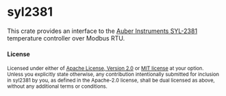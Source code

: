 # syl2381

This crate provides an interface to the [Auber Instruments SYL-2381](https://www.auberins.com/index.php?main_page=product_info&cPath=1&products_id=651) temperature controller over Modbus RTU.

#### License

<sup>
Licensed under either of <a href="LICENSE-APACHE">Apache License, Version
2.0</a> or <a href="LICENSE-MIT">MIT license</a> at your option.
</sup>

<br>

<sub>
Unless you explicitly state otherwise, any contribution intentionally submitted
for inclusion in syl2381 by you, as defined in the Apache-2.0 license, shall be
dual licensed as above, without any additional terms or conditions.
</sub>
